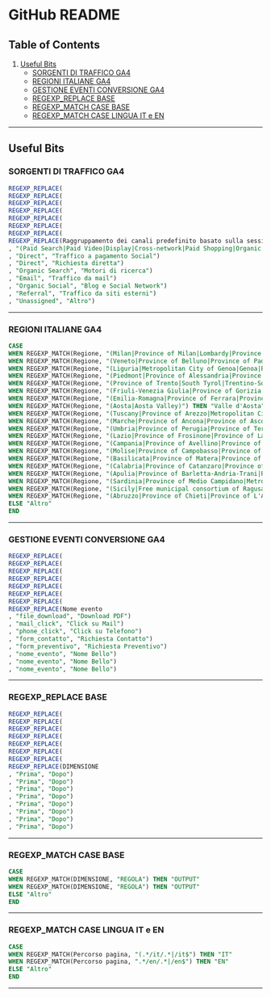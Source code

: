 # GitHub README

## Table of Contents

1. [Useful Bits](#useful-bits)
    - [SORGENTI DI TRAFFICO GA4](#traffic-sources-in-ga4)
    - [REGIONI ITALIANE GA4](#regions-in-italy-ga4)
    - [GESTIONE EVENTI CONVERSIONE GA4](#conversion-event-management-ga4)
    - [REGEXP_REPLACE BASE](#basic-regexp_replace)
    - [REGEXP_MATCH CASE BASE](#basic-regexp_match-case)
    - [REGEXP_MATCH CASE LINGUA IT e EN](#regexp_match-case-for-languages-it-and-en)

---

## Useful Bits <a name="useful-bits"></a>

### SORGENTI DI TRAFFICO GA4 <a name="traffic-sources-in-ga4"></a>
```sql
REGEXP_REPLACE(  
REGEXP_REPLACE(  
REGEXP_REPLACE(  
REGEXP_REPLACE(  
REGEXP_REPLACE(  
REGEXP_REPLACE(  
REGEXP_REPLACE(  
REGEXP_REPLACE(Raggruppamento dei canali predefinito basato sulla sessione  
, "(Paid Search|Paid Video|Display|Cross-network|Paid Shopping|Organic Shopping|Paid Other)", "Traffico a pagamento")  
, "Direct", "Traffico a pagamento Social")  
, "Direct", "Richiesta diretta")  
, "Organic Search", "Motori di ricerca")  
, "Email", "Traffico da mail")  
, "Organic Social", "Blog e Social Network")  
, "Referral", "Traffico da siti esterni")  
, "Unassigned", "Altro")  
```

---

### REGIONI ITALIANE GA4 <a name="regions-in-italy-ga4"></a>
```sql
CASE
WHEN REGEXP_MATCH(Regione, "(Milan|Province of Milan|Lombardy|Province of Lodi|Province of Lecco|Metropolitan City of Milan|Milan|Province of Brescia|Province of Cremona|Province of Mantova|Province of Bergamo|Province of Varese|Province of Monza and Brianza|Province of Pavia|Province of Sondrio|Province of Como)") THEN "Lombardia"  
WHEN REGEXP_MATCH(Regione, "(Veneto|Province of Belluno|Province of Padua|Province of Rovigo|Province of Treviso|Metropolitan City of Venice|Venice|Province of Venice|Province of Verona|Province of Vicenza)") THEN "Veneto"  
WHEN REGEXP_MATCH(Regione, "(Liguria|Metropolitan City of Genoa|Genoa|Province of Genoa|Province of Imperia|Province of La Spezia|Province of Savona)") THEN "Liguria"  
WHEN REGEXP_MATCH(Regione, "(Piedmont|Province of Alessandria|Province of Asti|Province of Biella|Province of Cuneo|Province of Novara|Metropolitan City of Turin|Turin|Province of Turin|Province of Verbano-Cusio-Ossola|Province of Vercelli)") THEN "Piemonte"  
WHEN REGEXP_MATCH(Regione, "(Province of Trento|South Tyrol|Trentino-South Tyrol|Province of Bolzano)") THEN "Trentino-Alto Adige"  
WHEN REGEXP_MATCH(Regione, "(Friuli-Venezia Giulia|Province of Gorizia|Province of Pordenone|Province of Trieste|Province of Udine)") THEN "Friuli-Venezia Giulia"  
WHEN REGEXP_MATCH(Regione, "(Emilia-Romagna|Province of Ferrara|Province of Forlì-Cesena|Metropolitan City of Bologna|Province of Modena|Province of Parma|Province of Piacenza|Province of Ravenna|Province of Reggio Emilia|Province of Rimini)") THEN "Emilia-Romagna"  
WHEN REGEXP_MATCH(Regione, "(Aosta|Aosta Valley)") THEN "Valle d'Aosta"  
WHEN REGEXP_MATCH(Regione, "(Tuscany|Province of Arezzo|Metropolitan City of Florence|Florence|Province of Florence|Province of Grosseto|Province of Livorno|Province of Lucca|Province of Massa and Carrara|Province of Pisa|Province of Pistoia|Province of Prato|Province of Siena)") THEN "Toscana"  
WHEN REGEXP_MATCH(Regione, "(Marche|Province of Ancona|Province of Ascoli Piceno|Province of Fermo|Province of Macerata|Province of Pesaro and Urbino)") THEN "Marche"  
WHEN REGEXP_MATCH(Regione, "(Umbria|Province of Perugia|Province of Terni)") THEN "Umbria"  
WHEN REGEXP_MATCH(Regione, "(Lazio|Province of Frosinone|Province of Latina|Province of Rieti|Province of Viterbo|Rome|Province of Rome|Metropolitan City of Rome Capital)") THEN "Lazio"  
WHEN REGEXP_MATCH(Regione, "(Campania|Province of Avellino|Province of Benevento|Province of Caserta|Metropolitan City of Naples|Province of Naples|Province of Salerno)") THEN "Campania"  
WHEN REGEXP_MATCH(Regione, "(Molise|Province of Campobasso|Province of Isernia)") THEN "Molise"  
WHEN REGEXP_MATCH(Regione, "(Basilicata|Province of Matera|Province of Potenza)") THEN "Basilicata"  
WHEN REGEXP_MATCH(Regione, "(Calabria|Province of Catanzaro|Province of Cosenza|Province of Crotone|Province of Reggio Calabria|Province of Vibo Valentia)") THEN "Calabria"  
WHEN REGEXP_MATCH(Regione, "(Apulia|Province of Barletta-Andria-Trani|Province of Brindisi|Province of Foggia|Province of Lecce|Province of Taranto)") THEN "Puglia"  
WHEN REGEXP_MATCH(Regione, "(Sardinia|Province of Medio Campidano|Metropolitan City of Cagliari|Province of Cagliari|Province of Nuoro|Province of Ogliastra|Province of Sassari|Province of Carbonia-Iglesias|Province of Olbia-Tempio)") THEN "Sardegna"  
WHEN REGEXP_MATCH(Regione, "(Sicily|Free municipal consortium of Ragusa|Metropolitan City of Messina|Province of Agrigento|Province of Caltanissetta|Province of Catania|Province of Enna|Province of Palermo|Province of Ragusa|Province of Syracuse|Province of Trapani)") THEN "Sicilia"  
WHEN REGEXP_MATCH(Regione, "(Abruzzo|Province of Chieti|Province of L'Aquila|Province of Pescara|Province of Teramo)") THEN "Abruzzo"  
ELSE "Altro"  
END  
```

---

### GESTIONE EVENTI CONVERSIONE GA4 <a name="conversion-event-management-ga4"></a>
```sql
REGEXP_REPLACE(  
REGEXP_REPLACE(  
REGEXP_REPLACE(  
REGEXP_REPLACE(  
REGEXP_REPLACE(  
REGEXP_REPLACE(  
REGEXP_REPLACE(  
REGEXP_REPLACE(Nome evento  
, "file_download", "Download PDF")  
, "mail_click", "Click su Mail")  
, "phone_click", "Click su Telefono")  
, "form_contatto", "Richiesta Contatto")  
, "form_preventivo", "Richiesta Preventivo")  
, "nome_evento", "Nome Bello")  
, "nome_evento", "Nome Bello")  
, "nome_evento", "Nome Bello")  
```

---

### REGEXP_REPLACE BASE <a name="basic-regexp_replace"></a>
```sql
REGEXP_REPLACE(  
REGEXP_REPLACE(  
REGEXP_REPLACE(  
REGEXP_REPLACE(  
REGEXP_REPLACE(  
REGEXP_REPLACE(  
REGEXP_REPLACE(  
REGEXP_REPLACE(DIMENSIONE  
, "Prima", "Dopo")  
, "Prima", "Dopo")  
, "Prima", "Dopo")  
, "Prima", "Dopo")  
, "Prima", "Dopo")  
, "Prima", "Dopo")  
, "Prima", "Dopo")  
, "Prima", "Dopo")  
```

---

### REGEXP_MATCH CASE BASE <a name="basic-regexp_match-case"></a>
```sql
CASE  
WHEN REGEXP_MATCH(DIMENSIONE, "REGOLA") THEN "OUTPUT"  
WHEN REGEXP_MATCH(DIMENSIONE, "REGOLA") THEN "OUTPUT"  
ELSE "Altro"  
END  
```

---

### REGEXP_MATCH CASE LINGUA IT e EN <a name="regexp_match-case-for-languages-it-and-en"></a>
```sql
CASE  
WHEN REGEXP_MATCH(Percorso pagina, "(.*/it/.*|/it$") THEN "IT"  
WHEN REGEXP_MATCH(Percorso pagina, ".*/en/.*|/en$") THEN "EN"  
ELSE "Altro"  
END  
```

---
